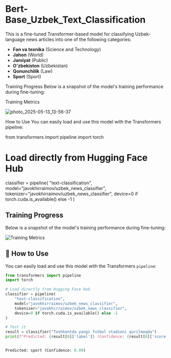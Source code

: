 # Bert-Base_Uzbek_Text_Classification

This is a fine-tuned Transformer-based model for classifying Uzbek-language news articles into one of the following categories:

- **Fan va texnika** (Science and Technology)
- **Jahon** (World)
- **Jamiyat** (Public)
- **O'zbekiston** (Uzbekistan)
- **Qonunchilik** (Law)
- **Sport**  (Sport)

Training Progress
Below is a snapshot of the model's training performance during fine-tuning:

Training Metrics

![photo_2025-05-13_13-56-37](https://github.com/user-attachments/assets/cc47b504-f9f2-440d-b92f-981b55f0f260)



How to Use
You can easily load and use this model with the Transformers pipeline:

from transformers import pipeline
import torch

# Load directly from Hugging Face Hub
classifier = pipeline(
    "text-classification",
    model="javokhirraimov/uzbek_news_classifier",
    tokenizer="javokhirraimov/uzbek_news_classifier",
    device=0 if torch.cuda.is_available() else -1
)


##  Training Progress

Below is a snapshot of the model's training performance during fine-tuning:

![Training Metrics](training_metrics.jpg)

## 🧪 How to Use

You can easily load and use this model with the  Transformers `pipeline`:

```python
from transformers import pipeline
import torch

# Load directly from Hugging Face Hub
classifier = pipeline(
    "text-classification",
    model="javokhirraimov/uzbek_news_classifier",
    tokenizer="javokhirraimov/uzbek_news_classifier",
    device=0 if torch.cuda.is_available() else -1
)

# Test it
result = classifier("Toshkentda yangi futbol stadioni qurilmoqda")
print(f"Predicted: {result[0]['label']} (Confidence: {result[0]['score']:.2f})")


Predicted: sport (Confidence: 0.99)
